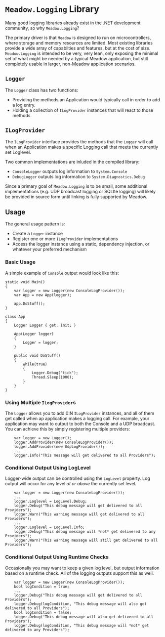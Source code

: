 # `Meadow.Logging` Library

Many good logging libraries already exist in the .NET development community, so why `Meadow.Logging`?  

The primary driver is that `Meadow` is designed to run on microcontrollers, where storage and memory resources are limited.  Most existing libraries provide a wide array of capabilties and features, but at the cost of size.  `Meadow.Logging` is intended to be very, very lean, only exposing the minimal set of what might be needed by a typical Meadow application, but still completely usable in larger, non-Meadow application scenarios.

## `Logger`

The `Logger` class has two functions:

- Providing the methods an Application would typically call in order to add a log entry.
- Holding a collection of `ILogProvider` instances that will react to those methods.

## `ILogProvider`

The `ILogProvider` interface provides the methods that the `Logger` will call when an Application makes a specific Logging call that meets the currently set Loglevel.

Two common implementations are inluded in the compiled library:

- `ConsoleLogger` outputs log information to `System.Console`
- `DebugLogger` outputs log information to `System.Diagnostics.Debug`

Since a primary goal of `Meadow.Logging` is to be small, some additional implementations (e.g. UDP broadcast logging or SQLIte logging) will likely be provided in source form until linking is fully supported by Meadow.

## Usage

The general usage pattern is:

- Create a `Logger` instance
- Register one or more `ILogProvider` implementations
- Access the logger instance using a static, dependency injection, or whatever your preferred mechanism

### Basic Usage

A simple example of `Console` output would look like this:

```
static void Main()
{
	var logger = new Logger(new ConsoleLogProvider());
	var App = new App(logger);

	app.DoStuff();
}

class App
{
	Logger Logger { get; init; }

	App(Logger logger)
	{
		Logger = logger;
	}

	public void DoStuff()
	{
		while(true)
		{
			Logger.Debug("tick");
			Thread.Sleep(1000);
		}
	}
}

```

### Using Multiple `ILogProvider`s

The `Logger` allows you to add 0:N `ILogProvider` instances, and all of them get called when ap application makes a logging call.  For example, your application may want to output to both the Console and a UDP broadcast.  You can achieve this by simply registering multiple providers:

```
	var logger = new Logger();
	logger.AddProvider(new ConsoleLogProvider());
	logger.AddProvider(new UdpLogProvider());
	...
	logger.Info("This message will get delivered to all Providers");
```

### Conditional Output Using LogLevel

Logger-wide output can be controlled using the `LogLevel` property.  Log output will occur for any level *at or above* the currently set level.

```
	var logger = new Logger(new ConsoleLogProvider());
	...
	logger.Loglevel = LogLevel.Debug;
	logger.Debug("This debug message will get delivered to all Providers");
	logger.Warn("This warning message will get delivered to all Providers");
	...
	logger.Loglevel = LogLevel.Info;
	logger.Debug("This debug message will *not* get delivered to any Providers");
	logger.Warn("This warning message will still get delivered to all Providers");
```

### Conditional Output Using Runtime Checks 

Occasionally you may want to keep a given log level, but output information based on a runtime check.  All of the logging outputs support this as well.

```
	var logger = new Logger(new ConsoleLogProvider());
	bool logCondition = true;
	...
	logger.Debug("This debug message will get delivered to all Providers");
	logger.Debug(logCondition, "This debug message will also get delivered to all Providers");
	bool logCondition = false;
	logger.Debug("This debug message will also get delivered to all Providers");
	logger.Debug(logCondition, "This debug message will *not* get delivered to any Providers");
```